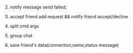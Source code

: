 2. notify message send failed;

3. accept friend add request && notify friend accept/decline

4. split cmd args

5. group chat

6. save friend's data(connection,name,status message)
